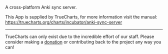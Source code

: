 A cross-platform Anki sync server.

This App is supplied by TrueCharts, for more information visit the manual: https://truecharts.org/charts/incubator/anki-sync-server

---

TrueCharts can only exist due to the incredible effort of our staff.
Please consider making a [donation](https://truecharts.org/docs/about/sponsor) or contributing back to the project any way you can!
